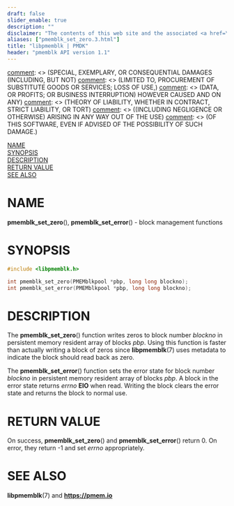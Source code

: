 ```yaml
---
draft: false
slider_enable: true
description: ""
disclaimer: "The contents of this web site and the associated <a href=\"https://github.com/pmem\">GitHub repositories</a> are BSD-licensed open source."
aliases: ["pmemblk_set_zero.3.html"]
title: "libpmemblk | PMDK"
header: "pmemblk API version 1.1"
---
```


[comment]: <> (Copyright 2017-2018, Intel Corporation)

[comment]: <> (Redistribution and use in source and binary forms, with or without)
[comment]: <> (modification, are permitted provided that the following conditions)
[comment]: <> (are met:)
[comment]: <> (    * Redistributions of source code must retain the above copyright)
[comment]: <> (      notice, this list of conditions and the following disclaimer.)
[comment]: <> (    * Redistributions in binary form must reproduce the above copyright)
[comment]: <> (      notice, this list of conditions and the following disclaimer in)
[comment]: <> (      the documentation and/or other materials provided with the)
[comment]: <> (      distribution.)
[comment]: <> (    * Neither the name of the copyright holder nor the names of its)
[comment]: <> (      contributors may be used to endorse or promote products derived)
[comment]: <> (      from this software without specific prior written permission.)

[comment]: <> (THIS SOFTWARE IS PROVIDED BY THE COPYRIGHT HOLDERS AND CONTRIBUTORS)
[comment]: <> ("AS IS" AND ANY EXPRESS OR IMPLIED WARRANTIES, INCLUDING, BUT NOT)
[comment]: <> (LIMITED TO, THE IMPLIED WARRANTIES OF MERCHANTABILITY AND FITNESS FOR)
[comment]: <> (A PARTICULAR PURPOSE ARE DISCLAIMED. IN NO EVENT SHALL THE COPYRIGHT)
[comment]: <> (OWNER OR CONTRIBUTORS BE LIABLE FOR ANY DIRECT, INDIRECT, INCIDENTAL,)
[comment]: <> (SPECIAL, EXEMPLARY, OR CONSEQUENTIAL DAMAGES (INCLUDING, BUT NOT)
[comment]: <> (LIMITED TO, PROCUREMENT OF SUBSTITUTE GOODS OR SERVICES; LOSS OF USE,)
[comment]: <> (DATA, OR PROFITS; OR BUSINESS INTERRUPTION) HOWEVER CAUSED AND ON ANY)
[comment]: <> (THEORY OF LIABILITY, WHETHER IN CONTRACT, STRICT LIABILITY, OR TORT)
[comment]: <> ((INCLUDING NEGLIGENCE OR OTHERWISE) ARISING IN ANY WAY OUT OF THE USE)
[comment]: <> (OF THIS SOFTWARE, EVEN IF ADVISED OF THE POSSIBILITY OF SUCH DAMAGE.)

[comment]: <> (pmemblk_set_zero.3 -- man page for block management functions)

[NAME](#name)<br />
[SYNOPSIS](#synopsis)<br />
[DESCRIPTION](#description)<br />
[RETURN VALUE](#return-value)<br />
[SEE ALSO](#see-also)<br />

# NAME #

**pmemblk_set_zero**(), **pmemblk_set_error**() - block management functions

# SYNOPSIS #

```c
#include <libpmemblk.h>

int pmemblk_set_zero(PMEMblkpool *pbp, long long blockno);
int pmemblk_set_error(PMEMblkpool *pbp, long long blockno);
```

# DESCRIPTION #

The **pmemblk_set_zero**() function writes zeros to block number *blockno* in
persistent memory resident array of blocks *pbp*. Using this function is faster
than actually writing a block of zeros since **libpmemblk**(7) uses metadata to
indicate the block should read back as zero.

The **pmemblk_set_error**() function sets the error state for block number
*blockno* in persistent memory resident array of blocks *pbp*.
A block in the error state returns *errno* **EIO** when read.
Writing the block clears the error state and returns the block to normal use.

# RETURN VALUE #

On success,  **pmemblk_set_zero**() and **pmemblk_set_error**() return 0.
On error, they return -1 and set *errno* appropriately.

# SEE ALSO #

**libpmemblk**(7) and **<https://pmem.io>**
